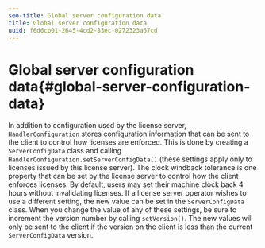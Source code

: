 ```yaml
---
seo-title: Global server configuration data
title: Global server configuration data
uuid: f6d6cb01-2645-4cd2-83ec-0272323a67cd
---
```


# Global server configuration data{#global-server-configuration-data}

In addition to configuration used by the license server, `HandlerConfiguration` stores configuration information that can be sent to the client to control how licenses are enforced. This is done by creating a `ServerConfigData` class and calling `HandlerConfiguration.setServerConfigData()` (these settings apply only to licenses issued by this license server). The clock windback tolerance is one property that can be set by the license server to control how the client enforces licenses. By default, users may set their machine clock back 4 hours without invalidating licenses. If a license server operator wishes to use a different setting, the new value can be set in the `ServerConfigData` class. When you change the value of any of these settings, be sure to increment the version number by calling `setVersion()`. The new values will only be sent to the client if the version on the client is less than the current `ServerConfigData` version. 
